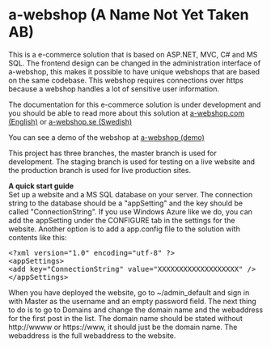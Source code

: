 a-webshop (A Name Not Yet Taken AB)
=========

This is a e-commerce solution that is based on ASP.NET, MVC, C# and MS SQL. The frontend design can be changed in the administration interface of a-webshop, this makes it possible to have unique webshops that are based on the same codebase. This webshop requires connections over https because a webshop handles a lot of sensitive user information.

The documentation for this e-commerce solution is under development and you should be able to read more about this solution at <a href="http://www.a-webshop.com">a-webshop.com (English)</a> or <a href="http://www.a-webshop.se">a-webshop.se (Swedish)</a>

You can see a demo of the webshop at <a href="http://a-webshop-demo.azurewebsites.net/">a-webshop (demo)</a>

This project has three branches, the master branch is used for development. The staging branch is used for testing on a live website and the production branch is used for live production sites.

<b>A quick start guide</b><br />
Set up a website and a MS SQL database on your server. The connection string to the database should be a "appSetting" and the key should be called "ConnectionString". If you use Windows Azure like we do, you can add the appSetting under the CONFIGURE tab in the settings for the website. Another option is to add a app.config file to the solution with contents like this:

<pre>&lt;?xml version=&quot;1.0&quot; encoding=&quot;utf-8&quot; ?&gt;
&lt;appSettings&gt;
&lt;add key=&quot;ConnectionString&quot; value=&quot;XXXXXXXXXXXXXXXXXXX&quot; /&gt;
&lt;/appSettings&gt;</pre>

When you have deployed the website, go to ~/admin_default and sign in with Master as the username and an empty password field. The next thing to do is to go to Domains and change the domain name and the webaddress for the first post in the list. The domain name should be stated without http://wwww or https://www, it should just be the domain name. The webaddress is the full webaddress to the website.
